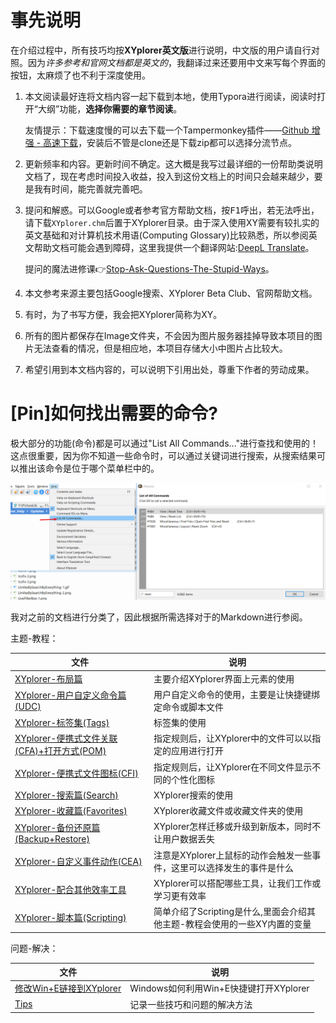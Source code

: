 # 事先说明

在介绍过程中，所有技巧均按**XYplorer英文版**进行说明，中文版的用户请自行对照。因为*许多参考和官网文档都是英文的*，我翻译过来还要用中文来写每个界面的按钮，太麻烦了也不利于深度使用。

1. 本文阅读最好连将文档内容一起下载到本地，使用Typora进行阅读，阅读时打开“大纲”功能，**选择你需要的章节阅读**。

   友情提示：下载速度慢的可以去下载一个Tampermonkey插件——[Github 增强 - 高速下载](https://greasyfork.org/en/scripts/412245-github-%E5%A2%9E%E5%BC%BA-%E9%AB%98%E9%80%9F%E4%B8%8B%E8%BD%BD)，安装后不管是clone还是下载zip都可以选择分流节点。

2. 更新频率和内容。更新时间不确定。这大概是我写过最详细的一份帮助类说明文档了，现在考虑时间投入收益，投入到这份文档上的时间只会越来越少，要是我有时间，能完善就完善吧。

3. 提问和解惑。可以Google或者参考官方帮助文档，按<kbd>F1</kbd>呼出，若无法呼出，请下载`XYplorer.chm`后置于XYplorer目录。由于深入使用XY需要有较扎实的英文基础和对计算机技术用语(Computing Glossary)比较熟悉，所以参阅英文帮助文档可能会遇到障碍，这里我提供一个翻译网站:[DeepL Translate](https://www.deepl.com/translator)。


   提问的魔法进修课:point_right:[Stop-Ask-Questions-The-Stupid-Ways](https://github.com/dogfight360/Stop-Ask-Questions-The-Stupid-Ways/blob/master/README.md)。

4. 本文参考来源主要包括Google搜索、XYplorer Beta Club、官网帮助文档。

5. 有时，为了书写方便，我会把XYplorer简称为XY。

6. 所有的图片都保存在Image文件夹，不会因为图片服务器挂掉导致本项目的图片无法查看的情况，但是相应地，本项目存储大小中图片占比较大。

7. 希望引用到本文档内容的，可以说明下引用出处，尊重下作者的劳动成果。



# [Pin]如何找出需要的命令?

极大部分的功能(命令)都是可以通过"List All Commands..."进行查找和使用的！这点很重要，因为你不知道一些命令时，可以通过关键词进行搜索，从搜索结果可以推出该命令是位于哪个菜单栏中的。

![ListAllCommands-1](ReadMe/ListAllCommands-1.png)



我对之前的文档进行分类了，因此根据所需选择对于的Markdown进行参阅。

主题-教程：



| 文件                                                         | 说明                                                         |
| ------------------------------------------------------------ | ------------------------------------------------------------ |
| [XYplorer-布局篇](./XYplorer-布局篇.md)                      | 主要介绍XYplorer界面上元素的使用                             |
| [XYplorer-用户自定义命令篇(UDC)](./XYplorer-用户自定义命令篇(UDC).md) | 用户自定义命令的使用，主要是让快捷键绑定命令或脚本文件       |
| [XYplorer-标签集(Tags)](./XYplorer-标签集(Tags).md)          | 标签集的使用                                                 |
| [XYplorer-便携式文件关联(CFA)+打开方式(POM)](./XYplorer-便携式文件关联(CFA)+打开方式(POM).md) | 指定规则后，让XYplorer中的文件可以以指定的应用进行打开       |
| [XYplorer-便携式文件图标(CFI)](XYplorer-便携式文件图标(CFI).md) | 指定规则后，让XYplorer在不同文件显示不同的个性化图标         |
| [XYplorer-搜索篇(Search)](./XYplorer-搜索篇(Search).md)      | XYplorer搜索的使用                                           |
| [XYplorer-收藏篇(Favorites)](./XYplorer-收藏篇(Favorites).md) | XYplorer收藏文件或收藏文件夹的使用                           |
| [XYplorer-备份还原篇(Backup+Restore)](./XYplorer-备份还原篇(Backup+Restore).md) | XYplorer怎样迁移或升级到新版本，同时不让用户数据丢失         |
| [XYplorer-自定义事件动作(CEA)](./XYplorer-自定义事件动作(CEA).md) | 注意是XYplorer上鼠标的动作会触发一些事件，这里可以选择发生的事件是什么 |
| [XYplorer-配合其他效率工具](./XYplorer-配合其他效率工具.md)  | XYplorer可以搭配哪些工具，让我们工作或学习更有效率           |
| [XYplorer-脚本篇(Scripting)](./XYplorer-脚本篇(Scripting).md) | 简单介绍了Scripting是什么,里面会介绍其他主题-教程会使用的一些XY内置的变量 |

问题-解决：

| 文件                                                    | 说明                                   |
| ------------------------------------------------------- | -------------------------------------- |
| [修改Win+E链接到XYplorer](./修改Win+E链接到XYplorer.md) | Windows如何利用Win+E快捷键打开XYplorer |
| [Tips](./Tips.md)                                       | 记录一些技巧和问题的解决方法           |

